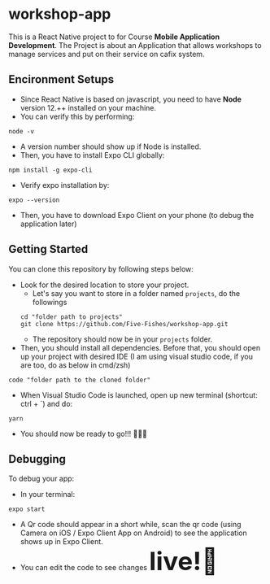 # workshop-app

This is a React Native project to for Course **Mobile Application Development**. The Project is about an Application that allows workshops to manage services and put on their service on cafix system.

## Encironment Setups

- Since React Native is based on javascript, you need to have **Node** version 12.++ installed on your machine.
- You can verify this by performing:

```
node -v
```

- A version number should show up if Node is installed.
- Then, you have to install Expo CLI globally:

```
npm install -g expo-cli
```

- Verify expo installation by:

```
expo --version
```

- Then, you have to download Expo Client on your phone (to debug the application later)

## Getting Started

You can clone this repository by following steps below:

- Look for the desired location to store your project.
  - Let's say you want to store in a folder named `projects`, do the followings
  ```
  cd "folder path to projects"
  git clone https://github.com/Five-Fishes/workshop-app.git
  ```
  - The repository should now be in your `projects` folder.
- Then, you should install all dependencies. Before that, you should open up your project with desired IDE (I am using visual studio code, if you are too, do as below in cmd/zsh)

```
code "folder path to the cloned folder"
```

- When Visual Studio Code is launched, open up new terminal (shortcut: ctrl + `) and do:

```
yarn
```

- You should now be ready to go!!! 🚀🚀🚀

## Debugging

To debug your app:

- In your terminal:

```
expo start
```

- A Qr code should appear in a short while, scan the qr code (using Camera on iOS / Expo Client App on Android) to see the application shows up in Expo Client.
- You can edit the code to see changes <span style='font-size:50px;'>**live!🥳**</span>
